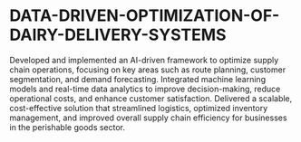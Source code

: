 # DATA-DRIVEN-OPTIMIZATION-OF-DAIRY-DELIVERY-SYSTEMS

Developed and implemented an AI-driven framework to optimize supply chain operations, focusing on key areas such as route planning, customer segmentation, and demand forecasting. Integrated machine learning models and real-time data analytics to improve decision-making, reduce operational costs, and enhance customer satisfaction. Delivered a scalable, cost-effective solution that streamlined logistics, optimized inventory management, and improved overall supply chain efficiency for businesses in the perishable goods sector.
